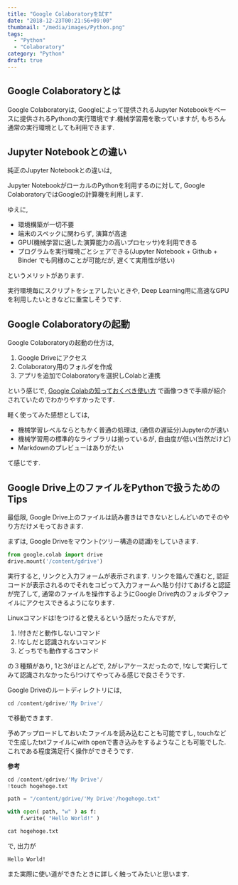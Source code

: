 ```yaml
---
title: "Google Colaboratoryを試す"
date: "2018-12-23T00:21:56+09:00"
thumbnail: "/media/images/Python.png"
tags:
  - "Python"
  - "Colaboratory"
category: "Python"
draft: true
---
```


## Google Colaboratoryとは

Google Colaboratoryは, Googleによって提供されるJupyter Notebookをベースに提供されるPythonの実行環境です.機械学習用を歌っていますが, もちろん通常の実行環境としても利用できます.

## Jupyter Notebookとの違い

純正のJupyter Notebookとの違いは,

Jupyter NotebookがローカルのPythonを利用するのに対して, Google ColaboratoryではGoogleの計算機を利用します.

ゆえに,

- 環境構築が一切不要
- 端末のスペックに関わらず, 演算が高速
- GPU(機械学習に適した演算能力の高いプロセッサ)を利用できる
- プログラムを実行環境ごとシェアできる(Jupyter Notebook + Github + Binder でも同様のことが可能だが, 遅くて実用性が低い)

というメリットがあります.

実行環境毎にスクリプトをシェアしたいときや, Deep Learning用に高速なGPUを利用したいときなどに重宝しそうです.

## Google Colaboratoryの起動

Google Colaboratoryの起動の仕方は,

1. Google Driveにアクセス
2. Colaboratory用のフォルダを作成
3. アプリを追加でColaboratoryを選択しColabと連携

という感じで,
[Google Colabの知っておくべき使い方](https://www.codexa.net/how-to-use-google-colaboratory/)
で画像つきで手順が紹介されていたのでわかりやすかったです.

軽く使ってみた感想としては,

- 機械学習レベルならともかく普通の処理は, (通信の遅延分)Jupyterのが速い
- 機械学習用の標準的なライブラリは揃っているが, 自由度が低い(当然だけど)
- Markdownのプレビューはありがたい

て感じです.

## Google Drive上のファイルをPythonで扱うためのTips

最低限, Google Drive上のファイルは読み書きはできないとしんどいのでそのやり方だけメモっておきます.

まずは, Google Driveをマウント(ツリー構造の認識)をしていきます.

``` python
from google.colab import drive
drive.mount('/content/gdrive')
```

実行すると, リンクと入力フォームが表示されます.
リンクを踏んで進むと, 認証コードが表示されるのでそれをコピって入力フォームへ貼り付けてあげると認証が完了して, 通常のファイルを操作するようにGoogle Drive内のフォルダやファイルにアクセスできるようになります.

Linuxコマンドは!をつけると使えるという話だったんですが,

1. !付きだと動作しないコマンド
1. !なしだと認識されないコマンド
1. どっちでも動作するコマンド

の３種類があり, 1と3がほとんどで, 2がレアケースだったので, !なしで実行してみて認識されなかったら!つけてやってみる感じで良さそうです.

Google Driveのルートディレクトリには,

``` python
cd /content/gdrive/'My Drive'/
```

で移動できます.

予めアップロードしておいたファイルを読み込むことも可能ですし, touchなどで生成したtxtファイルにwith openで書き込みをするようなことも可能でした.これである程度満足行く操作ができそうです.

**参考**

``` python
cd /content/gdrive/'My Drive'/
!touch hogehoge.txt

path = "/content/gdrive/'My Drive'/hogehoge.txt"

with open( path, "w" ) as f:
    f.write( "Hello World!" )

cat hogehoge.txt
```

で, 出力が

``` bash
Hello World!
```

また実際に使い道ができたときに詳しく触ってみたいと思います.
